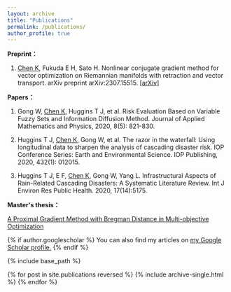 ```yaml
---
layout: archive
title: "Publications"
permalink: /publications/
author_profile: true
---
```


**Preprint：**

1) <u>Chen K</u>, Fukuda E H, Sato H. Nonlinear conjugate gradient method for vector optimization on Riemannian manifolds with retraction and vector transport. arXiv preprint arXiv:2307.15515. [[arXiv]](https://arxiv.org/abs/2307.15515)

**Papers：**

1) Gong W, <u>Chen K</u>, Huggins T J, et al. Risk Evaluation Based on Variable Fuzzy Sets and Information Diffusion Method. Journal of Applied Mathematics and Physics, 2020, 8(5): 821-830.

2) Huggins T J, <u>Chen K</u>, Gong W, et al. The razor in the waterfall: Using longitudinal data to sharpen the analysis of cascading disaster risk. IOP Conference Series: Earth and Environmental Science. IOP Publishing, 2020, 432(1): 012015.

3) Huggins T J, E F, <u>Chen K</u>, Gong W, Yang L. Infrastructural Aspects of Rain-Related Cascading Disasters: A Systematic Literature Review. Int J Environ Res Public Health. 2020, 17(14):5175.

**Master's thesis：**

[A Proximal Gradient Method with Bregman Distance in Multi-objective Optimization](http://www-optima.amp.i.kyoto-u.ac.jp/papers/master/2022_master_chen.pdf)


{% if author.googlescholar %}
  You can also find my articles on <u><a href="{{author.googlescholar}}">my Google Scholar profile</a>.</u>
{% endif %}

{% include base_path %}

{% for post in site.publications reversed %}
  {% include archive-single.html %}
{% endfor %}
